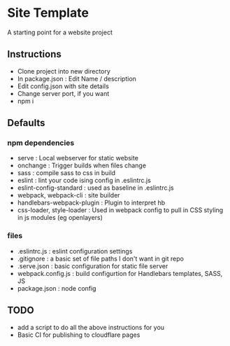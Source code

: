 # Site Template

A starting point for a website project

## Instructions

* Clone project into new directory
* In package.json : Edit Name / description
* Edit config.json with site details
* Change server port, if you want
* npm i

## Defaults

### npm dependencies

* serve                     : Local webserver for static website
* onchange                  : Trigger builds when files change
* sass                      : compile sass to css in build
* eslint                    : lint your code ising config in .eslintrc.js
* eslint-config-standard    : used as baseline in .eslintrc.js
* webpack, webpack-cli      : site builder
* handlebars-webpack-plugin : Plugin to interpret hb
* css-loader, style-loader  : Used in webpack config to pull in CSS styling in js modules (eg openlayers)

### files

* .eslintrc.js              : eslint configuration settings
* .gitignore                : a basic set of file paths I don't want in git repo
* .serve.json               : basic configuration for static file server
* webpack.config.js         : build configurtion for Handlebars templates, SASS, JS
* package.json              : node config

## TODO

* add a script to do all the above instructions for you
* Basic CI for publishing to cloudflare pages
